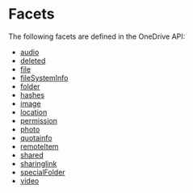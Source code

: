 # Facets

The following facets are defined in the OneDrive API:

* [audio](../facets/audio_facet.md)
* [deleted](../facets/deleted_facet.md)
* [file](../facets/file_facet.md)
* [fileSystemInfo](../facets/filesysteminfo_facet.md)
* [folder](../facets/folder_facet.md)
* [hashes](../facets/hashes_facet.md)
* [image](../facets/image_facet.md)
* [location](../facets/location_facet.md)
* [permission](../facets/permission_facet.md)
* [photo](../facets/photo_facet.md)
* [quotainfo](../facets/quotainfo_facet.md)
* [remoteItem](../facets/remoteitem_facet.md)
* [shared](../facets/shared_facet.md)
* [sharinglink](../facets/sharinglink_facet.md)
* [specialFolder](../facets/jumpinfo_facet.md)
* [video](../facets/video_facet.md)


<!-- {
  "type": "#page.annotation",
  "title": "Facets in the OneDrive API",
  "description": "List of facets available in the OneDrive API",
  "keywords": "facets,list of facets,drive,identity,item,facet,complex types",
  "section": "documentation",
  "tocPath": "Facets"
} -->
